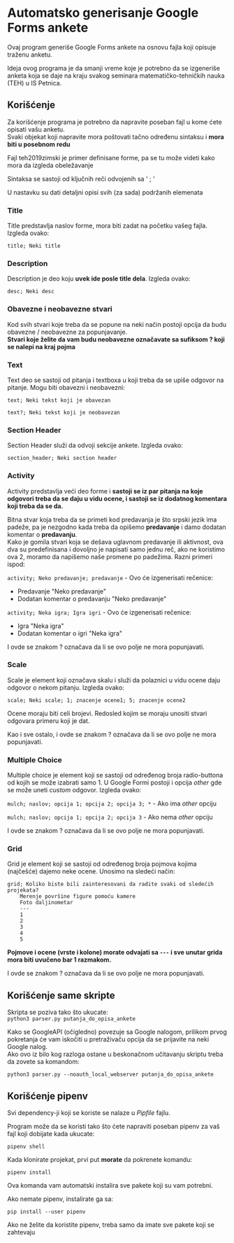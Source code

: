 # Automatsko generisanje Google Forms ankete 

Ovaj program generiše Google Forms ankete na osnovu fajla koji opisuje traženu anketu.

Ideja ovog programa je da smanji vreme koje je potrebno da se izgeneriše anketa koja se daje na kraju svakog seminara matematičko-tehničkih nauka (TEH) u IS Petnica.

## Korišćenje

Za korišćenje programa je potrebno da napravite poseban fajl u kome ćete opisati vašu anketu.  
Svaki objekat koji napravite mora poštovati tačno određenu sintaksu i **mora biti u posebnom redu**

Fajl teh2019zimski je primer definisane forme, pa se tu može videti kako mora da izgleda obeležavanje

Sintaksa se sastoji od ključnih reči odvojenih sa ' ; '

U nastavku su dati detaljni opisi svih (za sada) podržanih elemenata



### Title

Title predstavlja naslov forme, mora biti zadat na početku vašeg fajla. Izgleda ovako:

`title; Neki title `

### Description

Description je deo koju **uvek ide posle title dela**. Izgleda ovako:

`desc; Neki desc`

### Obavezne i neobavezne stvari

Kod svih stvari koje treba da se popune na neki način postoji opcija da budu obavezne / neobavezne za popunjavanje.  
**Stvari koje želite da vam budu neobavezne označavate sa sufiksom ? koji se nalepi na kraj pojma**

### Text

Text deo se sastoji od pitanja i textboxa u koji treba da se upiše odgovor na pitanje. Mogu biti obavezni i neobavezni:

`text; Neki tekst koji je obavezan`  

`text?; Neki tekst koji je neobavezan`

### Section Header

Section Header služi da odvoji sekcije ankete. Izgleda ovako:

`section_header; Neki section header`

### Activity
Activity predstavlja veći deo forme i **sastoji se iz par pitanja na koje odgovori treba da se daju u vidu ocene, i sastoji se iz dodatnog komentara koji treba da se da.**  

Bitna stvar koja treba da se primeti kod predavanja je što srpski jezik ima padeže, pa je nezgodno kada treba da opišemo **predavanje** i damo dodatan komentar o **predavanju**.  
Kako je gomila stvari koja se dešava uglavnom predavanje ili aktivnost, ova dva su predefinisana i dovoljno je napisati samo jednu reč, ako ne koristimo ova 2, moramo da napišemo naše promene po padežima. Razni primeri ispod:

`activity; Neko predavanje; predavanje` - Ovo će izgenerisati rečenice:
- Predavanje "Neko predavanje"
- Dodatan komentar o predavanju "Neko predavanje"

`activity; Neka igra; Igra igri` - Ovo će izgenerisati rečenice:
- Igra "Neka igra"
- Dodatan komentar o igri "Neka igra"

I ovde se znakom ? označava da li se ovo polje ne mora popunjavati.

### Scale

Scale je element koji označava skalu i služi da polaznici u vidu ocene daju odgovor o nekom pitanju. Izgleda ovako:

`scale; Neki scale; 1; znacenje ocene1; 5; znacenje ocene2`

Ocene moraju biti celi brojevi. Redosled kojim se moraju unositi stvari odgovara primeru koji je dat.

Kao i sve ostalo, i ovde se znakom ? označava da li se ovo polje ne mora popunjavati.

### Multiple Choice

Multiple choice je element koji se sastoji od određenog broja radio-buttona od kojih se može izabrati samo 1. U Google Formi postoji i opcija *other* gde se može uneti *custom* odgovor. Izgleda ovako:

`mulch; naslov; opcija 1; opcija 2; opcija 3; *` - Ako ima *other* opciju

`mulch; naslov; opcija 1; opcija 2; opcija 3` - Ako nema *other* opciju

I ovde se znakom ? označava da li se ovo polje ne mora popunjavati.

### Grid

Grid je element koji se sastoji od određenog broja pojmova kojima (najčešće) dajemo neke ocene. Unosimo na sledeći način:

```
grid; Koliko biste bili zainteresovani da radite svaki od sledećih projekata?
    Merenje površine figure pomoću kamere
    Foto daljinometar
    ---
    1
    2
    3
    4
    5
```

**Pojmove i ocene (vrste i kolone) morate odvajati sa `---` i sve unutar grida mora biti uvučeno bar 1 razmakom.**

I ovde se znakom ? označava da li se ovo polje ne mora popunjavati.

## Korišćenje same skripte

Skripta se poziva tako što ukucate:   
`python3 parser.py putanja_do_opisa_ankete`

Kako se GoogleAPI (očigledno) povezuje sa Google nalogom, prilikom prvog pokretanja će vam iskočiti u pretraživaču opcija da se prijavite na neki Google nalog.  
Ako ovo iz bilo kog razloga ostane u beskonačnom učitavanju skriptu treba da zovete sa komandom:

`python3 parser.py --noauth_local_webserver putanja_do_opisa_ankete`


## Korišćenje pipenv

Svi dependency-ji koji se koriste se nalaze u *Pipfile* fajlu.

Program može da se koristi tako što ćete napraviti poseban pipenv za vaš fajl koji dobijate kada ukucate:

`pipenv shell`

Kada klonirate projekat, prvi put **morate** da pokrenete komandu:

`pipenv install`  

Ova komanda vam automatski instalira sve pakete koji su vam potrebni.

Ako nemate pipenv, instalirate ga sa:

`pip install --user pipenv`

Ako ne želite da koristite pipenv, treba samo da imate sve pakete koji se zahtevaju

